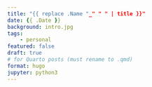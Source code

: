 ```yaml
---
title: "{{ replace .Name "_" " " | title }}"
date: {{ .Date }}
background: intro.jpg
tags:
    - personal
featured: false
draft: true
# for Quarto posts (must rename to .qmd)
format: hugo
jupyter: python3
---
```

